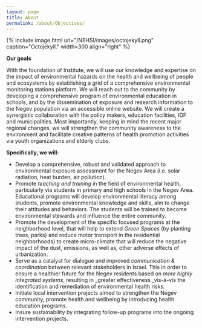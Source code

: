```yaml
---
layout: page
title: About
permalink: /about/Objectives/
---
```


{% include image.html url="/NEHSI/images/octojekyll.png" caption="Octojekyll." width=300 align="right" %}


[]()

**Our
goals**

With
the foundation of Institute, we will use our knowledge and expertise
on the impact of environmental hazards on the health and wellbeing of
people and ecosystems by
establishing a grid of a comprehensive environmental monitoring
stations platform. We will reach out to the community by developing a
comprehensive program of environmental education in schools, and by
the dissemination of exposure and research information to the Negev
population via an accessible online website.  We will create a
synergistic collaboration with the policy makers, education
facilities, IDF and municipalities. Most importantly, keeping in mind
the recent major regional changes, we will strengthen the community
awareness to the environment and facilitate creative patterns of
health promotion activities via youth organizations and elderly
clubs.

**Specifically,
we will:**

- Develop
	a comprehensive, robust and validated approach to environmental
	exposure assessment for the Negev Area (i.e. solar radiation, heat
	burden, air pollution).   
- Promote
	_teaching
	and training_
	in the field of environmental health, particularly via students in
	primary and high schools in the Negev Area. Educational programs
	will develop environmental literacy among students, promote
	environmental knowledge and skills, aim to change their attitudes
	and behaviors. The students will be trained to become environmental
	stewards and influence the entire community. 
- Promote
	the development of the specific focused programs at the neighborhood
	level, that will help to extend  _Green
	Spaces_
	(by planting trees, parks) and reduce motor transport in the
	residential neighborhoods) to create micro-climate that will reduce
	the negative impact of the dust, emissions, as well as, other 
	adverse effects of urbanization. 
- Serve
	as a catalyst for dialogue and improved _communication
	& coordination_
	between relevant stakeholders in Israel.  This in order to ensure a
	healthier future for the Negev residents based on _more
	highly integrated systems_,
	resulting in _greater
	effectiveness _vis-à-vis
	the identification and remediation of environmental health risks. 
- Initiate
	local intervention projects aimed to strengthen the Negev community,
	promote health and wellbeing by introducing health education
	programs. 
- Insure
	sustainability by integrating follow-up programs into the ongoing
	intervention projects. 
